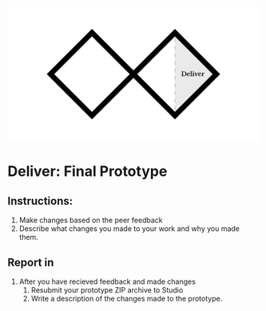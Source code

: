 ![Double Diamond Deliver Phase graphic](/assets/dd-process-deliver-1200px@2x.png)

# Deliver: Final Prototype

## Instructions:

1. Make changes based on the peer feedback 
2. Describe what changes you made to your work and why you made them.

## Report in

1. After you have recieved feedback and made changes
   1. Resubmit your prototype ZIP archive to Studio
   2. Write a description of the changes made to the prototype.